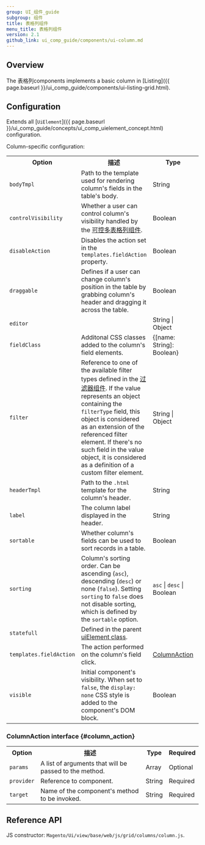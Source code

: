 ```yaml
---
group: UI_组件_guide
subgroup: 组件
title: 表格列组件
menu_title: 表格列组件
version: 2.1
github_link: ui_comp_guide/components/ui-column.md
---
```


## Overview
The 表格列components implements a basic column in [Listing]({{ page.baseurl }}/ui_comp_guide/components/ui-listing-grid.html).

## Configuration

Extends all [`UiElement`]({{ page.baseurl }}/ui_comp_guide/concepts/ui_comp_uielement_concept.html) configuration.

Column-specific configuration:

<table>
  <tr>
    <th>Option</th>
    <th>描述</th>
    <th>Type</th>
    <th>Default</th>
  </tr>
  <tr>
    <td><code>bodyTmpl</code></td>
    <td>Path to the template used for rendering column's fields in the table's body.</td>
    <td>String</td>
    <td><code>ui/grid/cells/text</code></td>
  </tr>
  <tr>
    <td><code>controlVisibility</code></td>
    <td>Whether a user can control column's visibility handled by the <a href="{{ page.baseurl }}/ui_comp_guide/components/ui-columnscontrols.html">可控多表格列组件</a>.</td>
    <td>Boolean</td>
    <td><code>true</code></td>
  </tr>
  <tr>
    <td><code>disableAction</code></td>
    <td>Disables the action set in the <code>templates.fieldAction</code> property.</td>
    <td>Boolean</td>
    <td><code>false</code></td>
  </tr>
  <tr>
    <td><code>draggable</code></td>
    <td>Defines if a user can change column's position in the table by grabbing column's header and dragging it across the table.</td>
    <td>Boolean</td>
    <td><code>true</code></td>
  </tr>
  <tr>
    <td><code>editor</code></td>
    <td></td>
    <td>String | Object</td>
    <td></td>
  </tr>
  <tr>
    <td><code>fieldClass</code></td>
    <td>Additonal CSS classes added to the column's field elements.</td>
    <td>{[name: String]: Boolean}</td>
    <td><code>''</code></td>
  </tr>
  <tr>
    <td><code>filter</code></td>
    <td>Reference to one of the available filter types defined in the <a href="{{ page.baseurl }}/ui_comp_guide/components/ui-filters.html">过滤器组件</a>. If the value represents an object containing the <code>filterType</code> field, this object is considered as an extension of the referenced filter element. If there's no such field in the value object, it is considered as a definition of a custom filter element.</td>
    <td>String | Object</td>
    <td></td>
  </tr>
  <tr>
    <td><code>headerTmpl</code></td>
    <td>Path to the <code>.html</code> template for the column's header.</td>
    <td>String</td>
    <td><code>ui/grid/columns/text</code></td>
  </tr>
  <tr>
    <td><code>label</code></td>
    <td>The column label displayed in the header.</td>
    <td>String</td>
    <td>''</td>
  </tr>
  <tr>
    <td><code>sortable</code></td>
    <td>Whether column's fields can be used to sort records in a table.</td>
    <td>Boolean</td>
    <td><code>true</code></td>
  </tr>
  <tr>
    <td><code>sorting</code></td>
    <td>Column's sorting order. Can be ascending (<code>asc</code>), descending (<code>desc</code>) or none (<code>false</code>). Setting <code>sorting</code> to <code>false</code> does not disable sorting, which is defined by the <code>sortable</code> option.</td>
    <td><code>asc</code> | <code>desc</code> | Boolean</td>
    <td><code>false</code></td>
  </tr>
  <tr>
    <td><code>statefull</code></td>
    <td>Defined in the parent <a href="{{ page.baseurl }}/ui_comp_guide/concepts/ui_comp_uielement_concept.html">uiElement class</a>.</td>
    <td></td>
    <td><code>{visible: true, sorting: true}</code></td>
  </tr>
  <tr>
    <td><code>templates.fieldAction</code></td>
    <td>The action performed on the column's field click.</td>
    <td><a href="#column_action">ColumnAction</a></td>
    <td>-</td>
  </tr>
  <tr>
    <td><code>visible</code></td>
    <td>Initial component's visibility. When set to <code>false</code>, the <code>display: none</code> CSS style is added to the component's DOM block.</td>
    <td>Boolean</td>
    <td><code>true</code></td>
  </tr>
</table>

### ColumnAction interface {#column_action}
<table>
  <tr>
    <th>Option</th>
    <th>描述</th>
    <th>Type</th>
    <th>Required</th>
  </tr>
  <tr>
    <td><code>params</code></td>
    <td>A list of arguments that will be passed to the method.</td>
    <td>Array</td>
    <td>Optional</td>
  </tr>
  <tr>
    <td><code>provider</code></td>
    <td>Reference to component.</td>
    <td>String</td>
    <td>Required</td>
  </tr>
  <tr>
    <td><code>target</code></td>
    <td>Name of the component's method to be invoked.</td>
    <td>String</td>
    <td>Required</td>
  </tr>
</table>


## Reference API

JS constructor: `Magento/Ui/view/base/web/js/grid/columns/column.js`.
